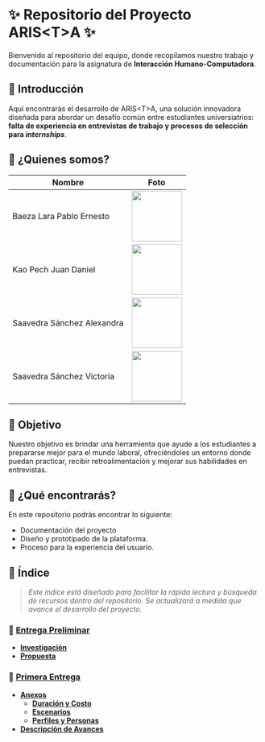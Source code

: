 # ✨ Repositorio del Proyecto ARIS\<T\>A ✨

Bienvenido al repositorio del equipo, donde recopilamos nuestro trabajo y documentación para la asignatura de **Interacción Humano-Computadora**.

## 📌 Introducción

Aquí encontrarás el desarrollo de ARIS\<T\>A, una solución innovadora diseñada para abordar un desafío común entre estudiantes universiatrios: **falta de experiencia en entrevistas de trabajo y procesos de selección para *internships***.

## 📌 ¿Quienes somos?

| Nombre | Foto |
| ------ | ---- |
| Baeza Lara Pablo Ernesto | <img src="https://github.com/user-attachments/assets/b5039829-3781-4169-a104-81397c5fb8ca" width="100"> |
| Kao Pech Juan Daniel | <img src="https://github.com/user-attachments/assets/46da0d30-355a-4cd8-9c15-6ff3fddc81c5" width="100"> |
| Saavedra Sánchez Alexandra | <img src="https://github.com/user-attachments/assets/86fb555f-8e17-41f8-9b43-d43ea5bed0b2" width="100"> |
| Saavedra Sánchez Victoria | <img src="https://github.com/user-attachments/assets/75bc09a8-a469-44e3-8e44-8872c6087628" width="100"> |


## 📌 Objetivo

Nuestro objetivo es brindar una herramienta que ayude a los estudiantes a prepararse mejor para el mundo laboral, ofreciéndoles un entorno donde puedan practicar, recibir retroalimentación y mejorar sus habilidades en entrevistas.

## 📌 ¿Qué encontrarás?
En este repositorio podrás encontrar lo siguiente:

* Documentación del proyecto
* Diseño y prototipado de la plataforma.
* Proceso para la experiencia del usuario.

## 📌 Índice

> *Este índice está diseñado para facilitar la rápida lectura y búsqueda de recursos dentro del repositorio. Se actualizará a medida que avance el desarrollo del proyecto.*

### 📑 **[Entrega Preliminar](/00_Entrega_Preliminar/)**
- **[Investigación](00_Entrega_Preliminar/Investigación.md)**
- **[Propuesta](00_Entrega_Preliminar/Propuesta_ARISTA.pdf)**

### 📁 **[Primera Entrega](/01_Primera_Entrega/)**
- **[Anexos](01_Primera_Entrega/Anexos/)**
  - **[Duración y Costo](01_Primera_Entrega/Anexos/Duración_Costos.xlsx)**
  - **[Escenarios](01_Primera_Entrega/Anexos/Escenarios.pdf)**
  - **[Perfiles y Personas](01_Primera_Entrega/Anexos/Perfiles_Personas.pdf)**
- **[Descripción de Avances](01_Primera_Entrega/Avances.md)**